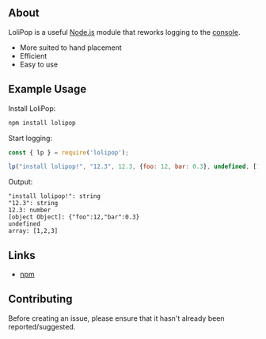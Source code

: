 ## About
LoliPop is a useful [Node.js](https://nodejs.org/en/) module that reworks logging to the [console](https://developer.mozilla.org/en-US/docs/Web/API/Console/log).
* More suited to hand placement
* Efficient
* Easy to use

## Example Usage
Install LoliPop:
```js
npm install lolipop
```
Start logging:
```js
const { lp } = require('lolipop');

lp("install lolipop!", "12.3", 12.3, {foo: 12, bar: 0.3}, undefined, [1, 2, 3]);
```
Output:
```
"install lolipop!": string
"12.3": string
12.3: number
[object Object]: {"foo":12,"bar":0.3}
undefined
array: [1,2,3]
```
## Links
* [npm](https://www.npmjs.com/package/lolipop)

## Contributing
Before creating an issue, please ensure that it hasn't already been reported/suggested.
